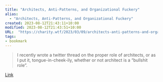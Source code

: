 ```yaml
---
title: "Architects, Anti-Patterns, and Organizational Fuckery"
alias:
  - "Architects, Anti-Patterns, and Organizational Fuckery"
created: 2023-08-12T21:43:11+10:00
modified: 2023-08-12T21:43:51+10:00
URL:  "https://charity.wtf/2023/03/09/architects-anti-patterns-and-organizational-fuckery/"
tags:
- bookmark
---
```


> I recently wrote a twitter thread on the proper role of architects, or as I put it, tongue-in-cheek-ily, whether or not architect is a “bullshit role”.

[Link](https://charity.wtf/2023/03/09/architects-anti-patterns-and-organizational-fuckery/)